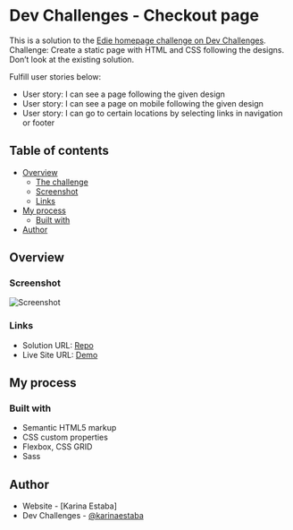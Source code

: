 # Dev Challenges - Checkout page

This is a solution to the [Edie homepage challenge on Dev Challenges](https://devchallenges.io/challenges/xobQBuf8zWWmiYMIAZe0). Challenge: Create a static page with HTML and CSS following the designs. Don’t look at the existing solution.

Fulfill user stories below:

- User story: I can see a page following the given design
- User story: I can see a page on mobile following the given design
- User story: I can go to certain locations by selecting links in navigation or footer

## Table of contents

- [Overview](#overview)
  - [The challenge](#the-challenge)
  - [Screenshot](#screenshot)
  - [Links](#links)
- [My process](#my-process)
  - [Built with](#built-with)
- [Author](#author)

## Overview

### Screenshot

![Screenshot](./screenshot.png)

### Links

- Solution URL: [Repo](https://github.com/karinaestaba/edie-homepage.git)
- Live Site URL: [Demo](https://karinaestaba.github.io/edie-homepage)

## My process

### Built with

- Semantic HTML5 markup
- CSS custom properties
- Flexbox, CSS GRID
- Sass

## Author

- Website - [Karina Estaba]
- Dev Challenges - [@karinaestaba](https://devchallenges.io/portfolio/karinaestaba)

